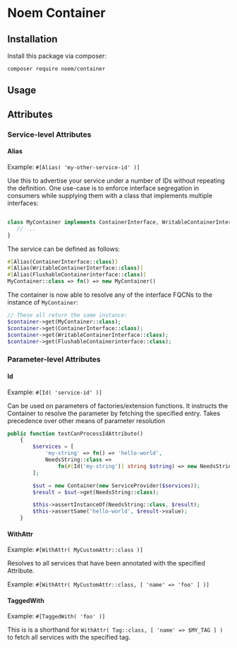 # Noem Container

## Installation

Install this package via composer:

`composer require noem/container`

## Usage

## Attributes

### Service-level Attributes

#### Alias

Example: `#[Alias( 'my-other-service-id' )]`

Use this to advertise your service under a number of IDs without repeating the definition. One use-case is to enforce
interface segregation in consumers while supplying them with a class that implements multiple interfaces:

```php

class MyContainer implements ContainerInterface, WritableContainerInterface, FlushableContainerinterface {
   // ...
}

```

The service can be defined as follows:

```php
#[Alias(ContainerInterface::class)]
#[Alias(WritableContainerInterface::class)]
#[Alias(FlushableContainerinterface::class)]
MyContainer::class => fn() => new MyContainer()
```

The container is now able to resolve any of the interface FQCNs to the instance of `MyContainer`:

```php
// These all return the same instance:
$container->get(MyContainer::class);
$container->get(ContainerInterface::class);
$container->get(WritableContainerInterface::class);
$container->get(FlushableContainerinterface::class);
```

### Parameter-level Attributes

#### Id

Example: `#[Id( 'service-id' )]`

Can be used on parameters of factories/extension functions. It instructs the Container to resolve the parameter by
fetching the specified entry. Takes precedence over other means of parameter resolution

[embed]:# "path: ../tests/Integration/ContainerAutoWiringTest.php, match: 'public function testCanProcessIdAttribute.*?}'"

```php
public function testCanProcessIdAttribute()
    {
        $services = [
            'my-string' => fn() => 'hello-world',
            NeedsString::class =>
                fn(#[Id('my-string')] string $string) => new NeedsString($string),
        ];

        $sut = new Container(new ServiceProvider($services));
        $result = $sut->get(NeedsString::class);

        $this->assertInstanceOf(NeedsString::class, $result);
        $this->assertSame('hello-world', $result->value);
    }
```

#### WithAttr

Example: `#[WithAttr( MyCustomAttr::class )]`

Resolves to all services that have been annotated with the specified Attribute.

Example: `#[WithAttr( MyCustomAttr::class, [ 'name' => 'foo' ] )]`

#### TaggedWith

Example: `#[TaggedWith( 'foo' )]`

This is is a shorthand for `WithAttr( Tag::class, [ 'name' => $MY_TAG ] )` to fetch all services with the specified tag.
